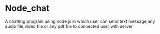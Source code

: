 # Node_chat
A chatting program using node js in which user can send text message,any audio file,video file or any pdf file to connected user with server 
